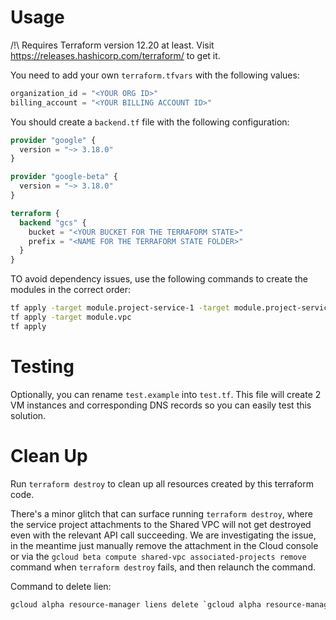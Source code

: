 # Usage

/!\ Requires Terraform version 12.20 at least. Visit https://releases.hashicorp.com/terraform/ to get it.

You need to add your own `terraform.tfvars` with the following values:
``` terraform
organization_id = "<YOUR ORG ID>"
billing_account = "<YOUR BILLING ACCOUNT ID>"
```

You should create a `backend.tf` file with the following configuration:
``` terraform
provider "google" {
  version = "~> 3.18.0"
}

provider "google-beta" {
  version = "~> 3.18.0"
}

terraform {
  backend "gcs" {
    bucket = "<YOUR BUCKET FOR THE TERRAFORM STATE>"
    prefix = "<NAME FOR THE TERRAFORM STATE FOLDER>"
  }
}
```

TO avoid dependency issues, use the following commands to create the modules in the correct order:
``` bash
tf apply -target module.project-service-1 -target module.project-service-2
tf apply -target module.vpc
tf apply
```

# Testing

Optionally, you can rename `test.example` into `test.tf`.
This file will create 2 VM instances and corresponding DNS records so you can easily test this solution.

# Clean Up

Run `terraform destroy` to clean up all resources created by this terraform code.

There's a minor glitch that can surface running `terraform destroy`, where the service project attachments to the Shared VPC will not get destroyed even with the relevant API call succeeding. We are investigating the issue, in the meantime just manually remove the attachment in the Cloud console or via the `gcloud beta compute shared-vpc associated-projects remove` command when `terraform destroy` fails, and then relaunch the command.

Command to delete lien:
``` bash
gcloud alpha resource-manager liens delete `gcloud alpha resource-manager liens list --project PROJECT_ID --format="value(name)"`
```